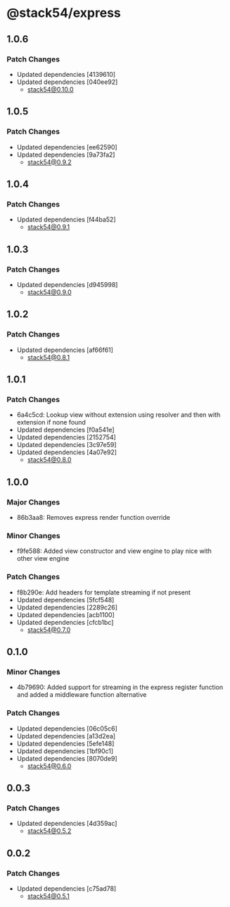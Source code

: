 # @stack54/express

## 1.0.6

### Patch Changes

- Updated dependencies [4139610]
- Updated dependencies [040ee92]
  - stack54@0.10.0

## 1.0.5

### Patch Changes

- Updated dependencies [ee62590]
- Updated dependencies [9a73fa2]
  - stack54@0.9.2

## 1.0.4

### Patch Changes

- Updated dependencies [f44ba52]
  - stack54@0.9.1

## 1.0.3

### Patch Changes

- Updated dependencies [d945998]
  - stack54@0.9.0

## 1.0.2

### Patch Changes

- Updated dependencies [af66f61]
  - stack54@0.8.1

## 1.0.1

### Patch Changes

- 6a4c5cd: Lookup view without extension using resolver and then with extension if none found
- Updated dependencies [f0a541e]
- Updated dependencies [2152754]
- Updated dependencies [3c97e59]
- Updated dependencies [4a07e92]
  - stack54@0.8.0

## 1.0.0

### Major Changes

- 86b3aa8: Removes express render function override

### Minor Changes

- f9fe588: Added view constructor and view engine to play nice with other view engine

### Patch Changes

- f8b290e: Add headers for template streaming if not present
- Updated dependencies [5fcf548]
- Updated dependencies [2289c26]
- Updated dependencies [acb1100]
- Updated dependencies [cfcb1bc]
  - stack54@0.7.0

## 0.1.0

### Minor Changes

- 4b79690: Added support for streaming in the express register function and added a middleware function alternative

### Patch Changes

- Updated dependencies [06c05c6]
- Updated dependencies [a13d2ea]
- Updated dependencies [5efe148]
- Updated dependencies [1bf90c1]
- Updated dependencies [8070de9]
  - stack54@0.6.0

## 0.0.3

### Patch Changes

- Updated dependencies [4d359ac]
  - stack54@0.5.2

## 0.0.2

### Patch Changes

- Updated dependencies [c75ad78]
  - stack54@0.5.1
